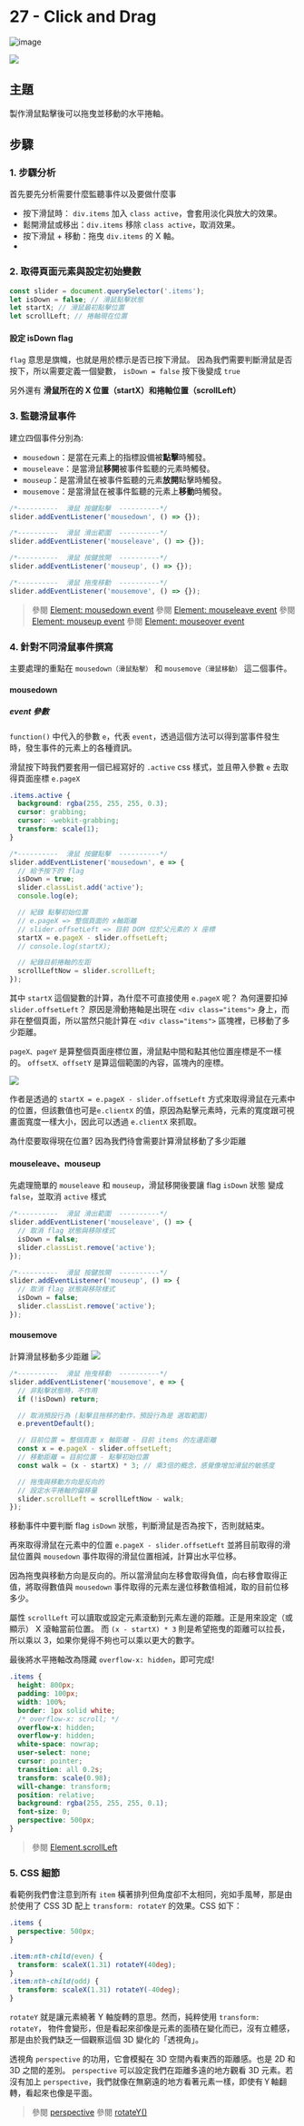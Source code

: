 # 27 - Click and Drag

![image](https://img.shields.io/badge/JavaScript-exercise-F0DB4F.svg)

![](https://images2.imgbox.com/95/60/Euj9z8PJ_o.jpg)

## 主題

製作滑鼠點擊後可以拖曳並移動的水平捲軸。

## 步驟

### 1. 步驟分析

首先要先分析需要什麼監聽事件以及要做什麼事

- 按下滑鼠時： `div.items` 加入 `class active`，會套用淡化與放大的效果。
- 鬆開滑鼠或移出：`div.items` 移除 `class active`，取消效果。
- 按下滑鼠 + 移動：拖曳 `div.items` 的 X 軸。
-

### 2. 取得頁面元素與設定初始變數

```js
const slider = document.querySelector('.items');
let isDown = false; // 滑鼠點擊狀態
let startX; // 滑鼠最初點擊位置
let scrollLeft; // 捲軸現在位置
```

#### 設定 isDown flag

`flag` 意思是旗幟，也就是用於標示是否已按下滑鼠。
因為我們需要判斷滑鼠是否按下，所以需要定義一個變數， `isDown = false` 按下後變成 `true`

另外還有 **滑鼠所在的 X 位置（startX）和捲軸位置（scrollLeft）**

### 3. 監聽滑鼠事件

建立四個事件分別為:

- `mousedown`：是當在元素上的指標設備被**點擊**時觸發。
- `mouseleave`：是當滑鼠**移開**被事件監聽的元素時觸發。
- `mouseup`：是當滑鼠在被事件監聽的元素**放開**點擊時觸發。
- `mousemove`：是當滑鼠在被事件監聽的元素上**移動**時觸發。

```js
/*----------  滑鼠 按鍵點擊  ----------*/
slider.addEventListener('mousedown', () => {});

/*----------  滑鼠 滑出範圍  ----------*/
slider.addEventListener('mouseleave', () => {});

/*----------  滑鼠 按鍵放開  ----------*/
slider.addEventListener('mouseup', () => {});

/*----------  滑鼠 拖曳移動  ----------*/
slider.addEventListener('mousemove', () => {});
```

> 參閱 [Element: mousedown event](https://developer.mozilla.org/zh-CN/docs/Web/API/Element/mousedown_event)
> 參閱 [Element: mouseleave event](https://developer.mozilla.org/zh-CN/docs/Web/API/Element/mouseleave_event)
> 參閱 [Element: mouseup event](https://developer.mozilla.org/zh-CN/docs/Web/API/Element/mouseup_event)
> 參閱 [Element: mouseover event](https://developer.mozilla.org/zh-CN/docs/Web/API/Element/mouseover_event)

### 4. 針對不同滑鼠事件撰寫

主要處理的重點在 `mousedown（滑鼠點擊）` 和 `mousemove（滑鼠移動）` 這二個事件。

#### mousedown

##### event 參數

`function()` 中代入的參數 `e`，代表 `event`，透過這個方法可以得到當事件發生時，發生事件的元素上的各種資訊。

滑鼠按下時我們要套用一個已經寫好的 `.active` css 樣式，並且帶入參數 `e` 去取得頁面座標 `e.pageX`

```css
.items.active {
  background: rgba(255, 255, 255, 0.3);
  cursor: grabbing;
  cursor: -webkit-grabbing;
  transform: scale(1);
}
```

```js
/*----------  滑鼠 按鍵點擊  ----------*/
slider.addEventListener('mousedown', e => {
  // 給予按下的 flag
  isDown = true;
  slider.classList.add('active');
  console.log(e);

  // 紀錄 點擊初始位置
  // e.pageX => 整個頁面的 x軸距離
  // slider.offsetLeft => 目前 DOM 位於父元素的 X 座標
  startX = e.pageX - slider.offsetLeft;
  // console.log(startX);

  // 紀錄目前捲軸的左距
  scrollLeftNow = slider.scrollLeft;
});
```

其中 `startX` 這個變數的計算，為什麼不可直接使用 `e.pageX` 呢？ 為何還要扣掉 `slider.offsetLeft`？
原因是滑動捲軸是出現在 `<div class="items">` 身上，而非在整個頁面，所以當然只能計算在 `<div class="items">` 區塊裡，已移動了多少距離。

`pageX、pageY` 是算整個頁面座標位置，滑鼠點中間和點其他位置座標是不一樣的。
`offsetX、offsetY` 是算這個範圍的內容，區塊內的座標。

![](https://images2.imgbox.com/68/e5/Qh2g3gE5_o.jpg)

作者是透過的 `startX = e.pageX - slider.offsetLeft` 方式來取得滑鼠在元素中的位置，但該數值也可是`e.clientX` 的值，原因為點擊元素時，元素的寬度跟可視畫面寬度一樣大小，因此可以透過 `e.clientX` 來抓取。

為什麼要取得現在位置? 因為我們待會需要計算滑鼠移動了多少距離

#### mouseleave、mouseup

先處理簡單的 `mouseleave` 和 `mouseup`，滑鼠移開後要讓 flag `isDown` 狀態 變成 `false`，並取消 `active` 樣式

```js
/*----------  滑鼠 滑出範圍  ----------*/
slider.addEventListener('mouseleave', () => {
  // 取消 flag 狀態與移除樣式
  isDown = false;
  slider.classList.remove('active');
});

/*----------  滑鼠 按鍵放開  ----------*/
slider.addEventListener('mouseup', () => {
  // 取消 flag 狀態與移除樣式
  isDown = false;
  slider.classList.remove('active');
});
```

#### mousemove

計算滑鼠移動多少距離
![](https://images2.imgbox.com/6b/8d/ScxzWonP_o.jpg)

```js
/*----------  滑鼠 拖曳移動  ----------*/
slider.addEventListener('mousemove', e => {
  // 非點擊狀態時，不作用
  if (!isDown) return;

  // 取消預設行為 (點擊且拖移的動作，預設行為是 選取範圍)
  e.preventDefault();

  // 目前位置 = 整個頁面 x 軸距離 - 目前 items 的左邊距離
  const x = e.pageX - slider.offsetLeft;
  // 移動距離 = 目前位置 - 點擊初始位置
  const walk = (x - startX) * 3; // 乘3倍的概念，感覺像增加滑鼠的敏感度

  // 拖曳與移動方向是反向的
  // 設定水平捲軸的偏移量
  slider.scrollLeft = scrollLeftNow - walk;
});
```

移動事件中要判斷 flag `isDown` 狀態，判斷滑鼠是否為按下，否則就結束。

再來取得滑鼠在元素中的位置 `e.pageX - slider.offsetLeft` 並將目前取得的滑鼠位置與 `mousedown` 事件取得的滑鼠位置相減，計算出水平位移。

因為拖曳與移動方向是反向的。所以當滑鼠向左移會取得負值，向右移會取得正值，將取得數值與 `mousedown` 事件取得的元素左邊位移數值相減，取的目前位移多少。

屬性 `scrollLeft` 可以讀取或設定元素滾動到元素左邊的距離。正是用來設定（或顯示） X 滾軸當前位置。
而 `(x - startX) * 3` 則是希望拖曳的距離可以拉長，所以乘以 3，如果你覺得不夠也可以乘以更大的數字。

最後將水平捲軸改為隱藏 `overflow-x: hidden`，即可完成!

```css
.items {
  height: 800px;
  padding: 100px;
  width: 100%;
  border: 1px solid white;
  /* overflow-x: scroll; */
  overflow-x: hidden;
  overflow-y: hidden;
  white-space: nowrap;
  user-select: none;
  cursor: pointer;
  transition: all 0.2s;
  transform: scale(0.98);
  will-change: transform;
  position: relative;
  background: rgba(255, 255, 255, 0.1);
  font-size: 0;
  perspective: 500px;
}
```

> 參閱 [Element.scrollLeft](https://developer.mozilla.org/zh-CN/docs/Web/API/Element/scrollLeft)

### 5. CSS 細節

看範例我們會注意到所有 `item` 橫著排列但角度卻不太相同，宛如手風琴，那是由於使用了 CSS 3D 配上 `transform: rotateY` 的效果。CSS 如下：

```css
.items {
  perspective: 500px;
}

.item:nth-child(even) {
  transform: scaleX(1.31) rotateY(40deg);
}
.item:nth-child(odd) {
  transform: scaleX(1.31) rotateY(-40deg);
}
```

`rotateY` 就是讓元素繞著 Y 軸旋轉的意思。然而，純粹使用 `transform: rotateY`， 物件會變形，但是看起來卻像是元素的面積在變化而已，沒有立體感，那是由於我們缺乏一個觀察這個 3D 變化的「透視角」。

透視角 `perspective` 的功用，它會模擬在 3D 空間內看東西的距離感。也是 2D 和 3D 之間的差別。
`perspective` 可以設定我們在距離多遠的地方觀看 3D 元素。若沒有加上 `perspective`，我們就像在無窮遠的地方看著元素一樣，即使有Ｙ軸翻轉，看起來也像是平面。

> 參閱 [perspective](https://developer.mozilla.org/zh-CN/docs/Web/CSS/perspective)
> 參閱 [rotateY()](https://developer.mozilla.org/zh-CN/docs/Web/CSS/transform-function/rotateY)
